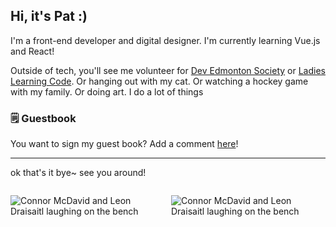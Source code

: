 ## Hi, it's Pat :)

I'm a front-end developer and digital designer. I'm currently learning Vue.js and React!

Outside of tech, you'll see me volunteer for [Dev Edmonton Society](devedmonton.com) or [Ladies Learning Code](https://www.canadalearningcode.ca/). Or hanging out with my cat. Or watching a hockey game with my family. Or doing art. I do a lot of things

### 🗒 Guestbook

You want to sign my guest book? Add a comment [here](https://github.com/pborlongan/pborlongan/issues/4)!

<!--START:guestbook-->
<!--END:guestbook-->

---

ok that's it bye~ see you around!

<div style="display: flex; gap: 10px; align-items: center; justify-content: center;">

![Connor McDavid and Leon Draisaitl laughing on the bench](https://media2.giphy.com/media/v1.Y2lkPTc5MGI3NjExM293dnd6d3FpcDlkOHR2aGo5czZhYzhmcmVjOXF0d2J2bmk2bjF5MiZlcD12MV9pbnRlcm5hbF9naWZfYnlfaWQmY3Q9Zw/IeXo2JGArJW0AEuNMy/giphy.gif)

![Connor McDavid and Leon Draisaitl laughing on the bench](https://media3.giphy.com/media/v1.Y2lkPTc5MGI3NjExaWJpMmkya3k4amJpaXAydDI3eG40b3liejcxamNtN3dxYW95cWhpOSZlcD12MV9pbnRlcm5hbF9naWZfYnlfaWQmY3Q9Zw/f9R6YAB8njsv0LffXR/giphy.gif)

</div>
